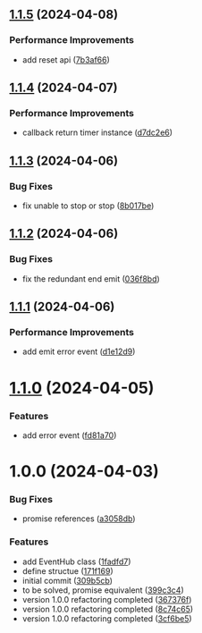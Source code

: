 ## [1.1.5](https://github.com/molvqingtai/timer/compare/v1.1.4...v1.1.5) (2024-04-08)


### Performance Improvements

* add reset api ([7b3af66](https://github.com/molvqingtai/timer/commit/7b3af66eb712b2edfdb69d76429941fc2c2b0386))

## [1.1.4](https://github.com/molvqingtai/timer/compare/v1.1.3...v1.1.4) (2024-04-07)


### Performance Improvements

* callback return timer instance ([d7dc2e6](https://github.com/molvqingtai/timer/commit/d7dc2e6cec843bfbf15cb46108e21fcde6337856))

## [1.1.3](https://github.com/molvqingtai/timer/compare/v1.1.2...v1.1.3) (2024-04-06)


### Bug Fixes

* fix unable to stop or stop ([8b017be](https://github.com/molvqingtai/timer/commit/8b017beab67dcef43389ab38e76188a6afea1c1c))

## [1.1.2](https://github.com/molvqingtai/timer/compare/v1.1.1...v1.1.2) (2024-04-06)


### Bug Fixes

* fix the redundant end emit ([036f8bd](https://github.com/molvqingtai/timer/commit/036f8bdb716e03d634bed14f75a0bd542eba6b07))

## [1.1.1](https://github.com/molvqingtai/timer/compare/v1.1.0...v1.1.1) (2024-04-06)


### Performance Improvements

* add emit error event ([d1e12d9](https://github.com/molvqingtai/timer/commit/d1e12d9c5de25422614a507b82c356b85921190d))

# [1.1.0](https://github.com/molvqingtai/timer/compare/v1.0.0...v1.1.0) (2024-04-05)


### Features

* add error event ([fd81a70](https://github.com/molvqingtai/timer/commit/fd81a70281f08b8d43a9641f3b5ba32098947188))

# 1.0.0 (2024-04-03)


### Bug Fixes

* promise references ([a3058db](https://github.com/molvqingtai/timer/commit/a3058db35512c863217be9bc7da43d0fc2260e5f))


### Features

* add EventHub class ([1fadfd7](https://github.com/molvqingtai/timer/commit/1fadfd72e168449b48842012dae6859983e6f103))
* define structue ([171f169](https://github.com/molvqingtai/timer/commit/171f1693578435839714fbdad7b5c40812f22cf2))
* initial commit ([309b5cb](https://github.com/molvqingtai/timer/commit/309b5cb06d0c87b17581287818b578b9ca91112c))
* to be solved, promise equivalent ([399c3c4](https://github.com/molvqingtai/timer/commit/399c3c41d9635e3695f5c82620e06b39eb791051))
* version 1.0.0 refactoring completed ([367376f](https://github.com/molvqingtai/timer/commit/367376f1ec8a291c192c2dc3cf77c8d28f1e4793))
* version 1.0.0 refactoring completed ([8c74c65](https://github.com/molvqingtai/timer/commit/8c74c659bc0a16c623a3d8280abb18c1b40271aa))
* version 1.0.0 refactoring completed ([3cf6be5](https://github.com/molvqingtai/timer/commit/3cf6be55d92d879e368749d76e3c7fab7e9d597f))
